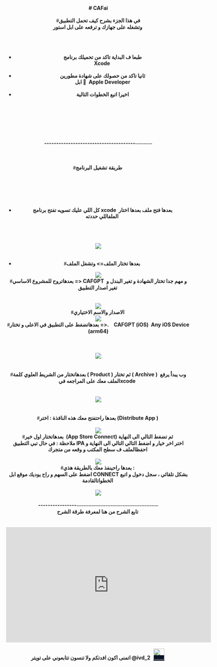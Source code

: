 <div style="text-align: center;"><span style="background-color: var(--Cbody); font-family: var(--Cfont);"><b>#
            CAFai</b></span></div>
<div style="font-family: var(--Cfont); white-space-collapse: preserve-breaks; text-align: center;"><b><br></b></div>
<div style="font-family: var(--Cfont); white-space-collapse: preserve-breaks; text-align: center;"><b><span
            style="font-family: Rabar_021; background-color: var(--Cbody);">#</span>في هذا الجزء بشرح كيف تحمل التطبيق
        وتشغله على جهازك و ترفعه على ابل استور&nbsp;</b></div>
<div style="font-family: var(--Cfont); white-space-collapse: preserve-breaks; text-align: center;"><b><br
            style="font-family: var(--Cfont);"></b></div>
<div style="font-family: var(--Cfont); white-space-collapse: preserve-breaks;"><b></b>
    <ul style="font-family: var(--Cfont);"><b></b>
        <li style="text-align: center; font-family: var(--Cfont);"><b>طبعا ف البداية تاكد من تحميلك برنامج
                Xcode&nbsp;</b></li><b></b>
        <li style="text-align: center; font-family: var(--Cfont);"><b>ثانيا تاكد من حصولك على شهادة مطورين
                ابل&nbsp;&nbsp; Apple Developer</b></li><b></b>
        <li style="text-align: center; font-family: var(--Cfont);"><b>اخيرا اتبع الخطوات التالية</b></li><b></b>
    </ul><b></b>
    <div style="text-align: center;"><b><br></b></div><b></b>
    <div style="text-align: center;"><b><br></b></div><b></b>
    <div style="text-align: center;"><b>--------------------------------------<span
                style="font-family: Rabar_021; background-color: var(--Cbody);">----------</span></b></div><b></b>
    <div style="text-align: center;"><b><span
                style="font-family: Rabar_021; background-color: var(--Cbody);"><br></span></b></div><b></b>
    <div style="text-align: center;"><b><span
                style="font-family: Rabar_021; white-space-collapse: collapse; background-color: var(--Cbody);">#</span><span
                style="font-family: Rabar_021; background-color: var(--Cbody);">طريقة تشغيل البرنامج&nbsp;</span></b>
    </div><b></b>
    <div style="text-align: center;"><b><span
                style="font-family: Rabar_021; background-color: var(--Cbody);"><br></span></b></div><b></b>
    <div style="text-align: right;"><b></b>
        <ul><b></b>
            <li style="text-align: center;"><b>كل اللي عليك تسويه تفتح برنامج xcode&nbsp; بعدها فتح ملف بعدها اختار
                    الملفاللي حددته&nbsp;</b></li><b></b>
        </ul><b></b>
    </div>
</div>
<div style="text-align: center;"><b><img src="https://i.postimg.cc/D0wPjZf1/image.png" ;"=""
            style="font-family: var(--Cfont);"><br></b></div>
<div style="text-align: center;"><b><br></b></div>
<div>
    <ul>
        <li style="text-align: center;"><b><span
                    style="font-family: Rabar_021; white-space-collapse: preserve-breaks;"><span
                        style="font-family: Rabar_021; white-space-collapse: collapse;">#</span></span>بعدها تختار
                الملف=&gt; وتشغل الملف&nbsp;</b></li>
    </ul>
</div>
<div style="text-align: center;"><b><img src="https://i.postimg.cc/mZ1nGpTM/image.png"
            style="font-family: var(--Cfont);"></b></div>
<div style="text-align: center;"><b><span
            style="font-family: Rabar_021; background-color: var(--Cbody);">#</span>بعدهاتروح للمشروع الاساسي =&gt;
        CAFGPT&nbsp; و مهم جدا تختار الشهادة و تغير البندل و تغير اصدار التطبيق&nbsp;</b></div>
<div style="text-align: center;"><b><br></b></div>
<div style="text-align: center;"><b><br></b></div>
<div style="text-align: center;"><b><img src="https://i.postimg.cc/wv7nBGzR/image.png"
            style="font-family: var(--Cfont);"></b></div>
<div style="text-align: center;"><b><span
            style="font-family: Rabar_021; background-color: var(--Cbody);">#</span>الاصدار والاسم الاختياري&nbsp;</b>
</div>
<div style="text-align: center;"><b><img src="https://i.postimg.cc/QMxfH01X/image.png"
            style="font-family: Rabar_021; background-color: var(--Cbody);"><br></b></div>
<div style="text-align: center;"><b><span
            style="font-family: Rabar_021; background-color: var(--Cbody);">#</span>بعدهاتضغط على التطبيق في الاعلى و
        تختار =&gt;.&nbsp; &nbsp; CAFGPT (iOS)&nbsp; Any iOS Device (arm64)</b></div>
<div style="text-align: center;"><b><br></b></div>
<div style="text-align: center;"><b><br></b></div>
<div style="text-align: center;"><b><br></b></div>
<div style="text-align: center;"><b><img src="https://i.postimg.cc/FzWrXPy7/image.png"
            style="font-family: Rabar_021; background-color: var(--Cbody);"><br></b></div>
<div style="text-align: center;"><b><br></b></div>
<div style="text-align: center;"><b><br></b></div>
<div style="text-align: center;"><b><span
            style="font-family: Rabar_021; background-color: var(--Cbody);">#</span>بعدهاتختار من الشريط العلوي كلمة
        (&nbsp;Product ) ثم تختار ( Archive )&nbsp; وب يبدأ يرفع الملف معك على المراجعه فيxcode&nbsp;&nbsp;</b></div>
<div style="text-align: center;"><b><br></b></div>
<div style="text-align: center;"><b><br></b></div>
<div style="text-align: center;"><b><img src="https://i.postimg.cc/B6d6j78k/image.png"
            style="font-family: Rabar_021; background-color: var(--Cbody);"><br></b></div>
<div style="text-align: center;"><b><br></b></div>
<div style="text-align: center;"><b><br></b></div>
<div style="text-align: center;"><b><span style="font-family: Rabar_021; background-color: var(--Cbody);">#</span>بعدها
        راحتفتح معك هذه النافذة : اختر (Distribute App )&nbsp;</b></div>
<div style="text-align: center;"><b><br></b></div>
<div style="text-align: center;"><b><img src="https://i.postimg.cc/mkk2cMXX/image.png"
            style="font-family: Rabar_021; background-color: var(--Cbody);"><br></b></div>
<div style="text-align: center;"><b><span
            style="font-family: Rabar_021; background-color: var(--Cbody);">#</span>بعدهاتختار اول خير&nbsp; (App Store
        Connect) ثم تضغط التالي الى النهاية&nbsp;</b></div>
<div style="text-align: center;"><b>ملاحظة : في حال تبي التطبيق IPA اختر اخر خيار و اضغط التالي التالي الى النهاية و
        احفظالملف ف سطح المكتب و وقعه من متجرك&nbsp;</b></div>
<div style="text-align: center;"><b><br></b></div>
<div style="text-align: center;"><b><img src="https://i.postimg.cc/nrffxm89/image.png"
            style="font-family: Rabar_021; background-color: var(--Cbody);"><br></b></div>
<div style="text-align: center;"><b><span style="font-family: Rabar_021; background-color: var(--Cbody);">#</span>بعدها
        راحينفذ معك بالطريقة هذي :&nbsp;</b></div>
<div style="text-align: center;"><b>اضغط على السهم و راح يوديك موقع ابل CONNECT بشكل تلقائي ، سجل دخول و اتبع
        الخطواتالقادمة&nbsp;</b></div>
<div style="text-align: center;"><b><br></b></div>
<div style="text-align: center;"><b><img src="https://i.postimg.cc/prLYpGMw/image.png"
            style="font-family: Rabar_021; background-color: var(--Cbody);"><br></b></div>
<div style="text-align: center;"><b><br></b></div>
<div style="text-align: center;"><b>----------------<span
            style="font-family: Rabar_021; background-color: var(--Cbody);">----------------</span><span
            style="font-family: Rabar_021; background-color: var(--Cbody);">--------------------------------</span></b>
</div>
<div style="text-align: center;"><b>تابع الشرح من هنا لمعرفة طرقة الشرح&nbsp;</b></div>
<div style="text-align: center;"><b><br></b></div>
<div style="text-align: center;"><br></div>


<iframe width="560" height="315" src="https://www.youtube.com/embed/fXeDe9tafG8?start=380" title="YouTube video player" frameborder="0" allow="accelerometer; autoplay; clipboard-write; encrypted-media; gyroscope; picture-in-picture; web-share" allowfullscreen></iframe>

<div style="text-align: center;"><br></div>

<div style="text-align: center;"><b>اتمنى اكون افدتكم ولا تنسون تتابعوني على تويتر @ivd_2&nbsp;<a target="_blank"
            href="https://twitter.com/ivd_2"
            style="font-family: Rabar_021; text-decoration-line: underline; list-style: none; scroll-behavior: smooth; background-color: rgb(9, 20, 39); margin-left: 5px; color: inherit !important; cursor: pointer !important;"><img
                height="30" src="https://drstore.net/images/icons/twitter.png"
                style="list-style: none; scroll-behavior: smooth; border-style: none; margin-bottom: 10px; font-family: var(--Cfont) !important;"></a>&nbsp;</b>
</div>


